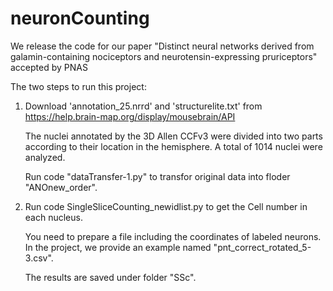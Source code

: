# neuronCounting
We release the code for our paper "Distinct neural networks derived from galamin-containing nociceptors and neurotensin-expressing pruriceptors" accepted by PNAS 

The two steps to run this project:

1. Download 'annotation_25.nrrd' and 'structurelite.txt' from https://help.brain-map.org/display/mousebrain/API
   
   The nuclei annotated by the 3D Allen CCFv3 were divided into two parts according to their location in the hemisphere. A total of 1014 nuclei were analyzed.
   
   Run code "dataTransfer-1.py" to transfor original data into floder "ANOnew_order".

2. Run code SingleSliceCounting_newidlist.py to get the Cell number in each nucleus. 

   You need to prepare a file including the coordinates of labeled neurons. In the project, we provide an example named "pnt_correct_rotated_5-3.csv". 
   
   The results are saved under folder "SSc".

